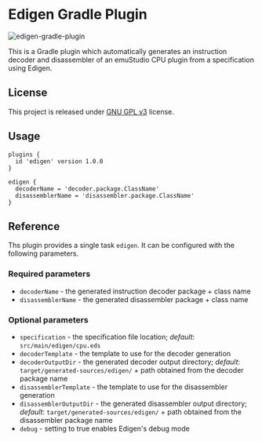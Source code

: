 # Edigen Gradle Plugin
![edigen-gradle-plugin](https://github.com/emustudio/edigen-gradle-plugin/workflows/edigen-gradle-plugin/badge.svg?branch=master)

This is a Gradle plugin which automatically generates an instruction decoder and disassembler of an emuStudio CPU
plugin from a specification using Edigen.

## License

This project is released under [GNU GPL v3](https://www.gnu.org/licenses/gpl-3.0.html) license.

## Usage

```
plugins {
  id 'edigen' version 1.0.0
}

edigen {
  decoderName = 'decoder.package.ClassName'
  disassemblerName = 'disassembler.package.ClassName'
}
```

## Reference

Ths plugin provides a single task `edigen`. It can be configured with the following parameters.

### Required parameters

- `decoderName` - the generated instruction decoder package + class name
- `disassemblerName` - the generated disassembler package + class name

### Optional parameters

- `specification` - the specification file location; _default_: `src/main/edigen/cpu.eds`
- `decoderTemplate` - the template to use for the decoder generation
- `decoderOutputDir` - the generated decoder output directory; _default_: `target/generated-sources/edigen/` + path
   obtained from the decoder package name
- `disassemblerTemplate` - the template to use for the disassembler generation
- `disassemblerOutputDir` - the generated disassembler output directory; _default_: `target/generated-sources/edigen/` +
   path obtained from the disassembler package name
- `debug` - setting to true enables Edigen's debug mode
